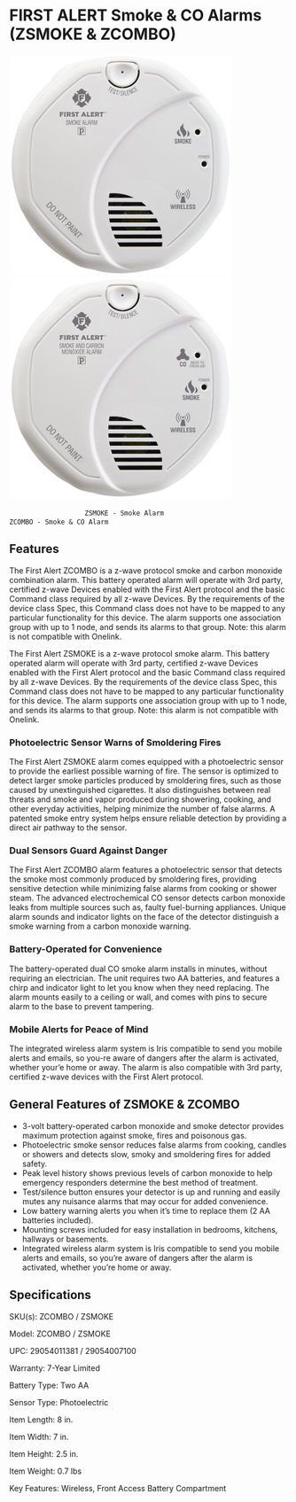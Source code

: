 # FIRST ALERT Smoke & CO Alarms (ZSMOKE & ZCOMBO)

<img src="https://raw.githubusercontent.com/castlecole/customdevices/master/ZSMOKE_Front.png" width="400"><img src="https://raw.githubusercontent.com/castlecole/customdevices/master/ZCOMBO-G_Front.png" width="400">

                       ZSMOKE - Smoke Alarm                          ZCOMBO - Smoke & CO Alarm

## Features

The First Alert ZCOMBO is a z-wave protocol smoke and carbon monoxide combination alarm. This battery operated alarm will operate with 3rd party, certified z-wave Devices enabled with the First Alert protocol and the basic Command class required by all z-wave Devices. By the requirements of the device class Spec, this Command class does not have to be mapped to any particular functionality for this device. The alarm supports one association group with up to 1 node, and sends its alarms to that group. Note: this alarm is not compatible with Onelink.

The First Alert ZSMOKE is a z-wave protocol smoke alarm. This battery operated alarm will operate with 3rd party, certified z-wave Devices enabled with the First Alert protocol and the basic Command class required by all z-wave Devices. By the requirements of the device class Spec, this Command class does not have to be mapped to any particular functionality for this device. The alarm supports one association group with up to 1 node, and sends its alarms to that group. Note: this alarm is not compatible with Onelink.

### Photoelectric Sensor Warns of Smoldering Fires
The First Alert ZSMOKE alarm comes equipped with a photoelectric sensor to provide the earliest possible warning of fire. The sensor is optimized to detect larger smoke particles produced by smoldering fires, such as those caused by unextinguished cigarettes. It also distinguishes between real threats and smoke and vapor produced during showering, cooking, and other everyday activities, helping minimize the number of false alarms. A patented smoke entry system helps ensure reliable detection by providing a direct air pathway to the sensor.

### Dual Sensors Guard Against Danger
The First Alert ZCOMBO alarm features a photoelectric sensor that detects the smoke most commonly produced by smoldering fires, providing sensitive detection while minimizing false alarms from cooking or shower steam. The advanced electrochemical CO sensor detects carbon monoxide leaks from multiple sources such as, faulty fuel-burning appliances. Unique alarm sounds and indicator lights on the face of the detector distinguish a smoke warning from a carbon monoxide warning.

### Battery-Operated for Convenience
The battery-operated dual CO smoke alarm installs in minutes, without requiring an electrician. The unit requires two AA batteries, and features a chirp and indicator light to let you know when they need replacing. The alarm mounts easily to a ceiling or wall, and comes with pins to secure alarm to the base to prevent tampering.

### Mobile Alerts for Peace of Mind
The integrated wireless alarm system is Iris compatible to send you mobile alerts and emails, so you-re aware of dangers after the alarm is activated, whether your’e home or away. The alarm is also compatible with 3rd party, certified z-wave devices with the First Alert protocol.

## General Features of ZSMOKE & ZCOMBO

* 3-volt battery-operated carbon monoxide and smoke detector provides maximum protection against smoke, fires and poisonous gas.
* Photoelectric smoke sensor reduces false alarms from cooking, candles or showers and detects slow, smoky and smoldering fires for added safety.
* Peak level history shows previous levels of carbon monoxide to help emergency responders determine the best method of treatment.
* Test/silence button ensures your detector is up and running and easily mutes any nuisance alarms that may occur for added convenience.
* Low battery warning alerts you when it’s time to replace them (2 AA batteries included).
* Mounting screws included for easy installation in bedrooms, kitchens, hallways or basements.
* Integrated wireless alarm system is Iris compatible to send you mobile alerts and emails, so you’re aware of dangers after the alarm is activated, whether you’re home or away.

## Specifications

SKU(s):       ZCOMBO / ZSMOKE

Model:        ZCOMBO / ZSMOKE

UPC:          29054011381 / 29054007100

Warranty:     7-Year Limited

Battery Type: Two AA

Sensor Type:  Photoelectric

Item Length:  8 in.

Item Width:   7 in.

Item Height:  2.5 in.

Item Weight:  0.7 lbs

Key Features: Wireless, Front Access Battery Compartment

